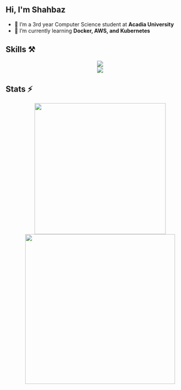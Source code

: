 <h2>
    Hi, I'm Shahbaz
</h2>

 - 🔭 I’m a 3rd year Computer Science student at **Acadia University**
 - 🌱 I’m currently learning **Docker, AWS, and Kubernetes**

<h2> Skills ⚒️</h2>
<div align="center">
    <img src="https://skillicons.dev/icons?i=aws,git,docker,nextjs,typescript,nodejs,express,react,deno" />
</div>
<div align="center">
    <img src="https://skillicons.dev/icons?i=gcp,postman,prisma,mongodb,mysql,python,redis,kafka,kubernetes" />
</div>

<h2>Stats ⚡</h2>
<div align="center">
    <img width=350 src="https://github-stats.shahcodes.in/?username=shahbaz-athwal&theme=transparent" />
    <img width=400 src="https://github-stats.shahcodes.in/wakatime?username=shahbaz_athwal&theme=transparent&langs_count=5&hide_title=true&hide=json"/>
</div>
